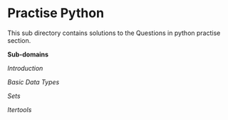# Practise Python

This sub directory contains solutions to the Questions in python practise section.

**Sub-domains**

*Introduction*

*Basic Data Types*

*Sets*

*Itertools*
